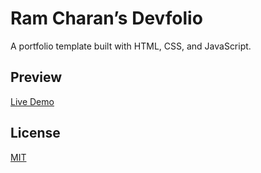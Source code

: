 # Ram Charan’s Devfolio

A portfolio template built with HTML, CSS, and JavaScript.

## Preview

[Live Demo](https://my-portfolio-self-six-82.vercel.app/)

## License

[MIT](https://choosealicense.com/licenses/mit/)
